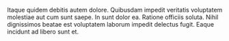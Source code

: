 Itaque quidem debitis autem dolore. Quibusdam impedit veritatis voluptatem molestiae aut cum sunt saepe. In sunt dolor ea. Ratione officiis soluta. Nihil dignissimos beatae est voluptatem laborum impedit delectus fugit. Eaque incidunt ad libero sunt et.